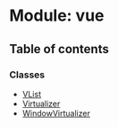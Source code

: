 # Module: vue

## Table of contents

### Classes

- [VList](../classes/vue.VList.md)
- [Virtualizer](../classes/vue.Virtualizer.md)
- [WindowVirtualizer](../classes/vue.WindowVirtualizer.md)
